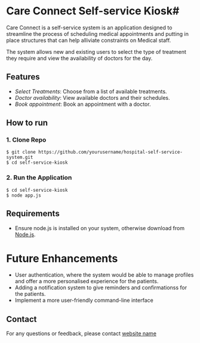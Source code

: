 # Care Connect Self-service Kiosk#

Care Connect is a self-service system is an application designed to streamline the process of scheduling medical appointments and putting in place structures that can help alliviate constraints on Medical staff. 

The system allows new and existing users to select the type of treatment they require and view the availability of doctors for the day.

## Features
- *Select Treatments*: Choose from a list of available treatments.
- *Doctor availability*: View available doctors and their schedules.
- *Book appointment*: Book an appointment with a doctor.

## How to run
### 1. Clone Repo
```
$ git clone https://github.com/yourusername/hospital-self-service-system.git
$ cd self-service-kiosk
```
### 2. Run the Application
```
$ cd self-service-kiosk
$ node app.js
```

## Requirements
- Ensure node.js is installed on your system, otherwise download from [Node.js](https://nodejs.org/).

# Future Enhancements
- User authentication, where the system would be able to manage profiles and offer a more personalised experience for the patients.
- Adding a notification system to give reminders and confirmationss for the patients.
- Implement a more user-friendly command-line interface

## Contact
For any questions or feedback, please contact [website name](email)


